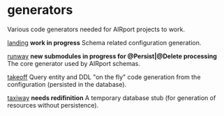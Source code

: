 # generators
Various code generators needed for AIRport projects to work.

[landing](./landing)
**work in progress** Schema related configuration generation.

[runway](./runway)
**new submodules in progress for @Persist|@Delete processing**
The core generator used by AIRport schemas.

[takeoff](./takeoff)
Query entity and DDL "on the fly" code generation from the
configuration (persisted in the database).

[taxiway](./taxiway)
**needs redifinition** A temporary database stub (for generation
of resources without persistence).
